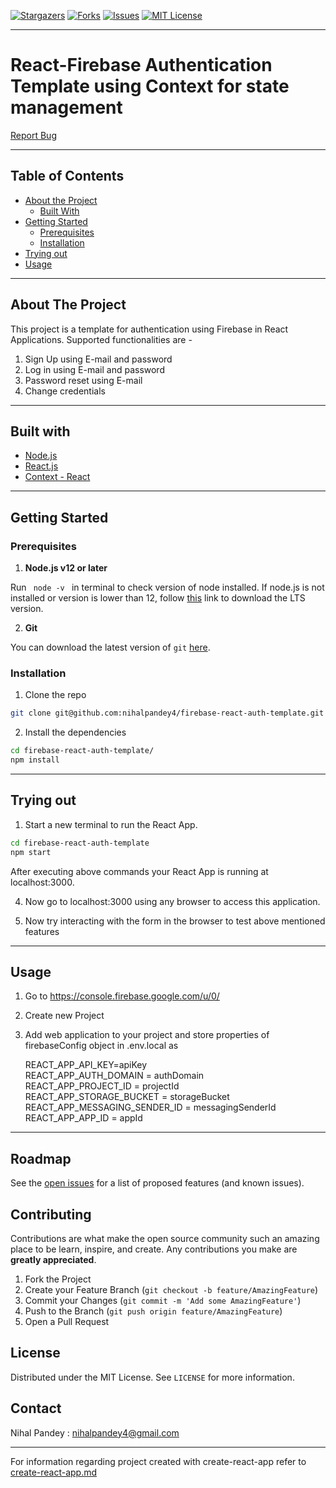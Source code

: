 <!-- PROJECT SHIELDS -->
[![Stargazers][stars-shield]][stars-url]
[![Forks][forks-shield]][forks-url]
[![Issues][issues-shield]][issues-url]
[![MIT License][license-shield]][license-url]

<hr>
<p>
  <p align="center">
    <h1>React-Firebase Authentication Template using Context for state management</h1>
    <a href="https://github.com/nihalpandey4/Live_Video_Broadcasting_Service/issues">Report Bug</a>
    </p>
</p>

<hr>

<!-- TABLE OF CONTENTS -->
## Table of Contents

* [About the Project](#about-the-project)
  * [Built With](#built-with)
* [Getting Started](#getting-started)
  * [Prerequisites](#prerequisites)
  * [Installation](#installation)
* [Trying out](#trying-out)
* [Usage](#usage)

<hr>


<!-- ABOUT THE PROJECT -->
## About The Project

This project is a template for authentication using Firebase in React Applications. Supported functionalities are -
<ol>
    <li> Sign Up using E-mail and password</li>
    <li> Log in using E-mail and password</li>
    <li> Password reset using E-mail </li>  
    <li> Change credentials </li>
</ol>

<hr>

## Built with

* [Node.js](https://nodejs.org/en/)
* [React.js](https://reactjs.org/)
* [Context - React](https://reactjs.org/docs/context.html)

<hr>

## Getting Started

### Prerequisites

1. **Node.js v12 or later**

Run <code> node -v </code> in terminal to check version of node installed. 
If node.js is not installed or version is lower than 12, follow [this](https://nodejs.org/en/download/) link to download the LTS version.

2. **Git**

You can download the latest version of <code>git</code> [here](https://git-scm.com/downloads).

### Installation

1. Clone the repo

```sh
git clone git@github.com:nihalpandey4/firebase-react-auth-template.git
```
2. Install the dependencies

```sh
cd firebase-react-auth-template/
npm install
```

<hr>

## Trying out

1. Start a new terminal to run the React App.

```sh
cd firebase-react-auth-template
npm start
```

After executing above commands your React App is running at localhost:3000.

4. Now go to localhost:3000 using any browser to access this application. 

5. Now try interacting with the form in the browser to test above mentioned features

<hr>

## Usage

1. Go to https://console.firebase.google.com/u/0/

2. Create new Project

3. Add web application to your project and store properties of firebaseConfig object in .env.local as

    REACT_APP_API_KEY=apiKey <br>
    REACT_APP_AUTH_DOMAIN = authDomain <br>
    REACT_APP_PROJECT_ID = projectId <br>
    REACT_APP_STORAGE_BUCKET = storageBucket <br>
    REACT_APP_MESSAGING_SENDER_ID = messagingSenderId <br>
    REACT_APP_APP_ID = appId <br>

<hr>

<!-- ROADMAP -->
## Roadmap

See the [open issues](https://github.com/nihalpandey4/firebase-react-auth-template/issues) for a list of proposed features (and known issues).

<!-- CONTRIBUTING -->
## Contributing

Contributions are what make the open source community such an amazing place to be learn, inspire, and create. Any contributions you make are **greatly appreciated**.

1. Fork the Project
2. Create your Feature Branch (`git checkout -b feature/AmazingFeature`)
3. Commit your Changes (`git commit -m 'Add some AmazingFeature'`)
4. Push to the Branch (`git push origin feature/AmazingFeature`)
5. Open a Pull Request


<!-- LICENSE -->
## License

Distributed under the MIT License. See `LICENSE` for more information.

<!-- CONTACT -->
## Contact

Nihal Pandey : nihalpandey4@gmail.com

<hr>

For information regarding project created with create-react-app refer to [create-react-app.md](https://github.com/nihalpandey4/firebase-react-auth-template/blob/main/create-react-app.md)


<!-- MARKDOWN LINKS & IMAGES -->
<!-- https://www.markdownguide.org/basic-syntax/#reference-style-links -->
[issues-shield]:	https://img.shields.io/github/issues/nihalpandey4/firebase-react-auth-template
[issues-url]: https://github.com/nihalpandey4/firebase-react-auth-template/issues
[forks-shield]: https://img.shields.io/github/forks/nihalpandey4/firebase-react-auth-template
[forks-url]: https://github.com/nihalpandey4/firebase-react-auth-template/network/members
[stars-shield]: https://img.shields.io/github/stars/nihalpandey4/firebase-react-auth-template
[stars-url]: https://github.com/nihalpandey4/firebase-react-auth-template/stargazers
[license-shield]: https://img.shields.io/github/license/nihalpandey4/firebase-react-auth-template
[license-url]: https://github.com/nihalpandey4/firebase-react-auth-template/blob/main/LICENSE
